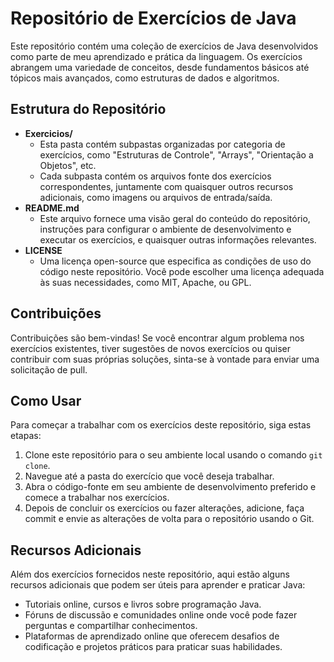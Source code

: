 <h1>Repositório de Exercícios de Java</h1>

<p>Este repositório contém uma coleção de exercícios de Java desenvolvidos como parte de meu aprendizado e prática da linguagem. Os exercícios abrangem uma variedade de conceitos, desde fundamentos básicos até tópicos mais avançados, como estruturas de dados e algoritmos.</p>

<h2>Estrutura do Repositório</h2>

<ul>
    <li>
        <strong>Exercicios/</strong>
        <ul>
            <li>Esta pasta contém subpastas organizadas por categoria de exercícios, como "Estruturas de Controle", "Arrays", "Orientação a Objetos", etc.</li>
            <li>Cada subpasta contém os arquivos fonte dos exercícios correspondentes, juntamente com quaisquer outros recursos adicionais, como imagens ou arquivos de entrada/saída.</li>
        </ul>
    </li>
    <li>
        <strong>README.md</strong>
        <ul>
            <li>Este arquivo fornece uma visão geral do conteúdo do repositório, instruções para configurar o ambiente de desenvolvimento e executar os exercícios, e quaisquer outras informações relevantes.</li>
        </ul>
    </li>
    <li>
        <strong>LICENSE</strong>
        <ul>
            <li>Uma licença open-source que especifica as condições de uso do código neste repositório. Você pode escolher uma licença adequada às suas necessidades, como MIT, Apache, ou GPL.</li>
        </ul>
    </li>
</ul>

<h2>Contribuições</h2>

<p>Contribuições são bem-vindas! Se você encontrar algum problema nos exercícios existentes, tiver sugestões de novos exercícios ou quiser contribuir com suas próprias soluções, sinta-se à vontade para enviar uma solicitação de pull.</p>

<h2>Como Usar</h2>

<p>Para começar a trabalhar com os exercícios deste repositório, siga estas etapas:</p>

<ol>
    <li>Clone este repositório para o seu ambiente local usando o comando <code>git clone</code>.</li>
    <li>Navegue até a pasta do exercício que você deseja trabalhar.</li>
    <li>Abra o código-fonte em seu ambiente de desenvolvimento preferido e comece a trabalhar nos exercícios.</li>
    <li>Depois de concluir os exercícios ou fazer alterações, adicione, faça commit e envie as alterações de volta para o repositório usando o Git.</li>
</ol>

<h2>Recursos Adicionais</h2>

<p>Além dos exercícios fornecidos neste repositório, aqui estão alguns recursos adicionais que podem ser úteis para aprender e praticar Java:</p>

<ul>
    <li>Tutoriais online, cursos e livros sobre programação Java.</li>
    <li>Fóruns de discussão e comunidades online onde você pode fazer perguntas e compartilhar conhecimentos.</li>
    <li>Plataformas de aprendizado online que oferecem desafios de codificação e projetos práticos para praticar suas habilidades.</li>
</ul>
